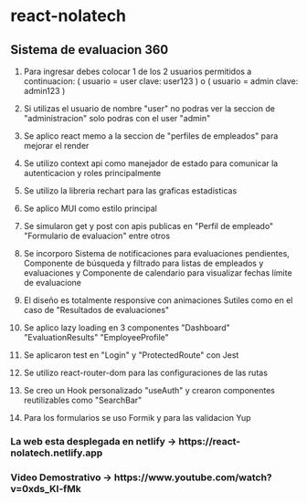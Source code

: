 # react-nolatech 

<h2>Sistema de evaluacion 360</h2>

1) Para ingresar debes colocar 1 de los 2 usuarios permitidos a continuacion: ( usuario = user clave: user123 )  o ( usuario = admin clave: admin123 )

2) Si utilizas el usuario de nombre "user" no podras ver la seccion de "administracion" solo podras con el user "admin"

3) Se aplico react memo a la seccion de "perfiles de empleados" para mejorar el render

3) Se utilizo context api como manejador de estado para comunicar la autenticacion y roles principalmente

4) Se utilizo la libreria rechart para las graficas estadisticas

5) Se aplico MUI como estilo principal

6) Se simularon get y post con apis publicas en "Perfil de empleado" "Formulario de evaluacion" entre otros

7) Se incorporo Sistema de notificaciones para evaluaciones pendientes, Componente de búsqueda y filtrado para listas de empleados y evaluaciones y Componente de calendario para visualizar fechas límite de evaluacione

8) El diseño es totalmente responsive con animaciones Sutiles como en el caso de "Resultados de evaluaciones"

9) Se aplico lazy loading en 3 componentes "Dashboard" "EvaluationResults" "EmployeeProfile"

10) Se aplicaron test en "Login" y "ProtectedRoute" con Jest 

11) Se utilizo react-router-dom para las configuraciones de las rutas 

12) Se creo un Hook personalizado "useAuth" y crearon componentes reutilizables como "SearchBar" 

13) Para los formularios se uso Formik y para las validacion Yup


<h3> La web esta desplegada en netlify -> https://react-nolatech.netlify.app</h3>
<h3> Video Demostrativo -> https://www.youtube.com/watch?v=0xds_KI-fMk </h3>